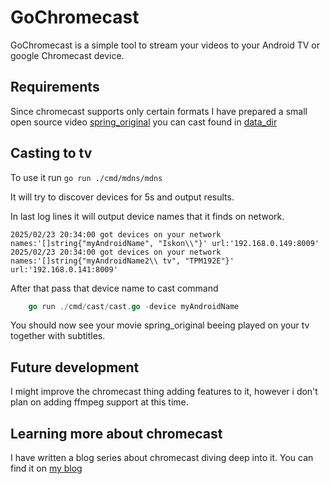 # GoChromecast

GoChromecast is a simple tool to stream your videos to your Android TV or google Chromecast device.

## Requirements

Since chromecast supports only certain formats I have prepared a small open source video [spring_original](<https://en.wikipedia.org/wiki/Spring_(2019_film)>) you can cast found in [data_dir](./data)

## Casting to tv

To use it run `go run ./cmd/mdns/mdns`

It will try to discover devices for 5s and output results.

In last log lines it will output device names that it finds on network.

```
2025/02/23 20:34:00 got devices on your network names:'[]string{"myAndroidName", "Iskon\\"}' url:'192.168.0.149:8009'
2025/02/23 20:34:00 got devices on your network names:'[]string{"myAndroidName2\\ tv", "TPM192E"}' url:'192.168.0.141:8009'
```

After that pass that device name to cast command

```go
    go run ./cmd/cast/cast.go -device myAndroidName
```

You should now see your movie spring_original beeing played on your tv together with subtitles.

## Future development

I might improve the chromecast thing adding features to it, however i don't plan on adding ffmpeg support at this time.

## Learning more about chromecast

I have written a blog series about chromecast diving deep into it.
You can find it on [my blog](https://vjerci.com/writings/chromecast/basics/)
